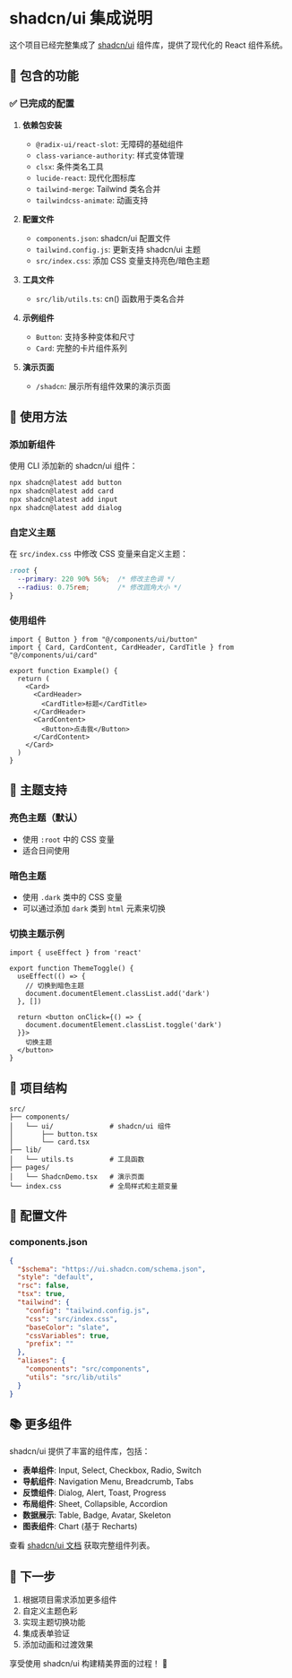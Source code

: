# shadcn/ui 集成说明

这个项目已经完整集成了 [shadcn/ui](https://ui.shadcn.com/) 组件库，提供了现代化的 React 组件系统。

## 🎯 包含的功能

### ✅ 已完成的配置

1. **依赖包安装**
   - `@radix-ui/react-slot`: 无障碍的基础组件
   - `class-variance-authority`: 样式变体管理
   - `clsx`: 条件类名工具
   - `lucide-react`: 现代化图标库
   - `tailwind-merge`: Tailwind 类名合并
   - `tailwindcss-animate`: 动画支持

2. **配置文件**
   - `components.json`: shadcn/ui 配置文件
   - `tailwind.config.js`: 更新支持 shadcn/ui 主题
   - `src/index.css`: 添加 CSS 变量支持亮色/暗色主题

3. **工具文件**
   - `src/lib/utils.ts`: cn() 函数用于类名合并

4. **示例组件**
   - `Button`: 支持多种变体和尺寸
   - `Card`: 完整的卡片组件系列

5. **演示页面**
   - `/shadcn`: 展示所有组件效果的演示页面

## 🚀 使用方法

### 添加新组件

使用 CLI 添加新的 shadcn/ui 组件：

```bash
npx shadcn@latest add button
npx shadcn@latest add card
npx shadcn@latest add input
npx shadcn@latest add dialog
```

### 自定义主题

在 `src/index.css` 中修改 CSS 变量来自定义主题：

```css
:root {
  --primary: 220 90% 56%;  /* 修改主色调 */
  --radius: 0.75rem;       /* 修改圆角大小 */
}
```

### 使用组件

```tsx
import { Button } from "@/components/ui/button"
import { Card, CardContent, CardHeader, CardTitle } from "@/components/ui/card"

export function Example() {
  return (
    <Card>
      <CardHeader>
        <CardTitle>标题</CardTitle>
      </CardHeader>
      <CardContent>
        <Button>点击我</Button>
      </CardContent>
    </Card>
  )
}
```

## 🎨 主题支持

### 亮色主题（默认）
- 使用 `:root` 中的 CSS 变量
- 适合日间使用

### 暗色主题
- 使用 `.dark` 类中的 CSS 变量
- 可以通过添加 `dark` 类到 `html` 元素来切换

### 切换主题示例

```tsx
import { useEffect } from 'react'

export function ThemeToggle() {
  useEffect(() => {
    // 切换到暗色主题
    document.documentElement.classList.add('dark')
  }, [])

  return <button onClick={() => {
    document.documentElement.classList.toggle('dark')
  }}>
    切换主题
  </button>
}
```

## 📁 项目结构

```
src/
├── components/
│   └── ui/              # shadcn/ui 组件
│       ├── button.tsx
│       └── card.tsx
├── lib/
│   └── utils.ts         # 工具函数
├── pages/
│   └── ShadcnDemo.tsx   # 演示页面
└── index.css            # 全局样式和主题变量
```

## 🔧 配置文件

### components.json
```json
{
  "$schema": "https://ui.shadcn.com/schema.json",
  "style": "default",
  "rsc": false,
  "tsx": true,
  "tailwind": {
    "config": "tailwind.config.js",
    "css": "src/index.css",
    "baseColor": "slate",
    "cssVariables": true,
    "prefix": ""
  },
  "aliases": {
    "components": "src/components",
    "utils": "src/lib/utils"
  }
}
```

## 📚 更多组件

shadcn/ui 提供了丰富的组件库，包括：

- **表单组件**: Input, Select, Checkbox, Radio, Switch
- **导航组件**: Navigation Menu, Breadcrumb, Tabs
- **反馈组件**: Dialog, Alert, Toast, Progress
- **布局组件**: Sheet, Collapsible, Accordion
- **数据展示**: Table, Badge, Avatar, Skeleton
- **图表组件**: Chart (基于 Recharts)

查看 [shadcn/ui 文档](https://ui.shadcn.com/docs/components) 获取完整组件列表。

## 🎯 下一步

1. 根据项目需求添加更多组件
2. 自定义主题色彩
3. 实现主题切换功能
4. 集成表单验证
5. 添加动画和过渡效果

享受使用 shadcn/ui 构建精美界面的过程！ 🎉